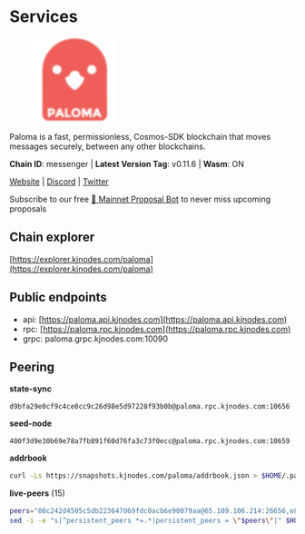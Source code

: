 # Services

<figure><img src="https://raw.githubusercontent.com/kj89/cosmos-images/main/logos/paloma.png" width="150" alt=""><figcaption></figcaption></figure>

Paloma is a fast, permissionless, Cosmos-SDK blockchain that  moves messages securely, between any other blockchains.

**Chain ID**: messenger | **Latest Version Tag**: v0.11.6 | **Wasm**: ON

[Website](https://www.palomachain.com) | [Discord](https://discord.gg/tKVFpfdSw4) | [Twitter](https://twitter.com/paloma_chain)



Subscribe to our free [🤖 Mainnet Proposal Bot](https://t.me/kjnodes_proposal_bot) to never miss upcoming proposals


## Chain explorer
[https://explorer.kjnodes.com/paloma](https://explorer.kjnodes.com/paloma)

## Public endpoints

* api: [https://paloma.api.kjnodes.com](https://paloma.api.kjnodes.com)
* rpc: [https://paloma.rpc.kjnodes.com](https://paloma.rpc.kjnodes.com)
* grpc: paloma.grpc.kjnodes.com:10090

## Peering

**state-sync**

```text
d9bfa29e0cf9c4ce0cc9c26d98e5d97228f93b0b@paloma.rpc.kjnodes.com:10656
```

**seed-node**

```text
400f3d9e30b69e78a7fb891f60d76fa3c73f0ecc@paloma.rpc.kjnodes.com:10659
```

**addrbook**
```bash
curl -Ls https://snapshots.kjnodes.com/paloma/addrbook.json > $HOME/.paloma/config/addrbook.json
```

**live-peers** (15)
```bash
peers="08c242d4505c5db223647069fdc0acb6e90079aa@65.109.106.214:26656,e833844c00b8ce60ce6826f170becfa18e6172c2@46.4.27.59:26656,7eae755c119f538e0dc99f3c37289de628bc9526@209.182.239.169:26656,d9bfa29e0cf9c4ce0cc9c26d98e5d97228f93b0b@65.109.88.38:10656,41a47bae18f81c1f626e4b238221b77e274424d7@45.33.65.223:26656,8ed8cddfac504d986a2c6545def0e57b2c6aa5db@65.109.106.172:38656,60066422d3b70fbf7571012b267dc2cccd9603d5@149.102.156.223:26656,317141e329bc214a76ba92201f6818574ebe5323@135.181.114.98:36656,ab6875bd52d6493f39612eb5dff57ced1e3a5ad6@95.217.229.18:10656,b92c94f00b46500a5ff8920acd438c0873c2f9da@50.116.13.101:26656,9319a0981d4baab6dbd6c4eaecf530f016ccfff9@37.120.191.47:60656,2c6772b11c1f9eff2a923eb2bf808543cdd501c5@79.143.179.196:26656,b3ba407aef9e18e16e8e9a3b523a1b026dabeab3@84.46.248.174:26656,ef1cd7da8319351b51ec930924929d03a5b76dc3@65.108.225.57:26656,471a09da6fafb67bff3aa1f01e00fd1830e53262@136.243.94.138:26656"
sed -i -e "s|^persistent_peers *=.*|persistent_peers = \"$peers\"|" $HOME/.paloma/config/config.toml
```
